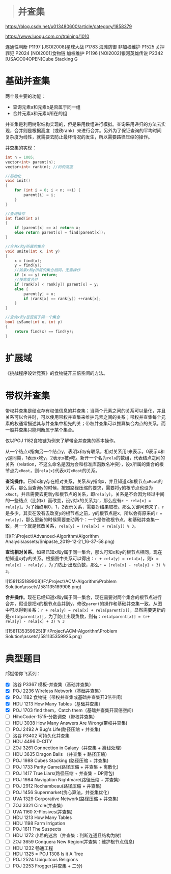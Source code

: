 > # 并查集

<https://blog.csdn.net/u013480600/article/category/1858379>



https://www.luogu.com.cn/training/1010

连通性判断
P1197 [JSOI2008]星球大战
P1783 海滩防御
非加权维护
P1525 关押罪犯
P2024 [NOI2001]食物链
加权维护
P1196 [NOI2002]银河英雄传说
P2342 [USACO04OPEN]Cube Stacking G



# 基础并查集

两个最主要的功能：

- 查询元素a和元素b是否属于同一组
- 合并元素a和元素b所在的组

并查集是利用树形结构实现的，但是采用数组进行模拟。查询采用递归的方法去实现，合并则是根据高度（或秩rank）来进行合并。另外为了保证查询的平均时间复杂度为线性，就需要去防止最坏情况的发生，所以需要路径压缩的操作。

并查集的实现：

```c++
int n = 1005;
vector<int> parent(n);
vector<int> rank(n); //树的高度

//初始化
void init()
{
	for (int i = 0; i < n; ++i) {
		parent[i] = i;
	}
}

//查询操作
int find(int x)
{
	if (parent[x] == x) return x;
	else return parent[x] = find(parent[x]);
}

//合并x和y所属的集合
void unite(int x, int y)
{
	x = find(x);
	y = find(y);
	//如果x和y所属的集合相同，无需操作
	if (x == y) return;
	//按高度合并
	if (rank[x] < rank[y]) parent[x] = y;
	else {
		parent[y] = x;
		if (rank[x] == rank[y]) ++rank[x];
	}
}

//查询x和y是否属于同一个集合
bool isSame(int x, int y)
{
	return find(x) == find(y);
}
```



# 扩展域

《挑战程序设计竞赛》的食物链开三倍空间的方法。



# 带权并查集

带权并查集是结点存有权值信息的并查集；当两个元素之间的关系可以量化，并且关系可以合并时，可以使用带权并查集来维护元素之间的关系；带权并查集每个元素的权通常描述其与并查集中祖先的关；带权并查集可以推算集合内点的关系，而一般并查集只能判断属于某个集合。

仅以POJ 1182食物链为例来了解带全并查集的基本操作。

从一个结点x指向另一个结点y，表明x和y有联系，相对关系用r来表示。0表示x和y是同类，1表示x吃y，2表示x被y吃。新开一个名为`rela`的数组，代表结点之间的关系（relation，不这么命名是因为会和标准库函数名冲突），设x所属的集合的根节点为`xRoot`，则`rela[x]`代表x对`xRoot`的关系。

**查询操作**。已知x和y存在相对关系，关系从y指向x，并且知道x和根节点`xRoot`的关系，那么当查询y的时候，按照路径压缩的要求，需要将y的根节点也设为`xRoot`，并且需要去更新y和根节点的关系，即`rela[y]`。关系是不会因为经过中间的一些结点（比如x）而改变，设y对x的关系为r，那么应有`r + rela[x] = rela[y]`。为了始终用0，1，2表示关系，需要对结果取模。那么关键问题来了，r是多少，其实在没有去改变y的根节点之前，y的根节点是x，所以会有原来的`r = rela[y]`，那么更新的时候需要变动两个：一个是修改根节点，和基础并查集一致，另一个就是修改关系，`rela[y] = (rela[x] + rela[y]) % 3`。

![](F:\Project\Advanced-Algorithm\Algorithm Analysis\assets/Snipaste_2019-12-21_16-37-58.png)

**查询相对关系**。如果已知x和y属于同一集合，那么可知x和y的根节点相同，现在想知道x对y的关系。根据图中关系可以得出：`r + rela[y] = rela[x]`，则`r = rela[x] - rela[y]`，为了防止r出现负数，那么`r = (rela[x] - rela[y] + 3) % 3`。

![1581135189908](F:\Project\ACM-Algorithm\Problem Solution\assets\1581135189908.png)

**合并操作**。现在已经知道x和y属于同一集合，现在需要对两个集合的根节点进行合并，假设是把x的根节点合并到y，修改`parent`的操作和基础并查集一致。从图中可以得到关系：`r + rela[y] = rela[x] + rela[parent[x]]`，显然需要更新的是`rela[parent[x]]`，为了防止出现负数，则有：`rela[parent[x]] = (r+ rela[y] - rela[x] + 3) % 3`

![1581135359925](F:\Project\ACM-Algorithm\Problem Solution\assets\1581135359925.png)

# 典型题目

邝斌带你飞系列：

- [x] 洛谷 P3367 模板-并查集（基础并查集）
- [x] POJ 2236 Wireless Network（基础并查集）
- [x] POJ 1182 食物链（带权并查集或基础并查集开3倍空间）
- [x] HDU 1213 How Many Tables（基础并查集）
- [x] POJ 1703 find them，Catch them（基础并查集开双倍空间）
- [ ] HihoCoder-1515-分数调查（带权并查集）
- [ ] HDU 3038 How Many Answers Are Wrong(带权并查集)
- [ ] POJ 2492 A Bug's Life(路径压缩 + 并查集)
- [ ] 洛谷 P3402 可持久化并查集
- [ ] HDU 4496 D-CITY
- [ ] ZOJ 3261 Connection in Galaxy（并查集 + 离线处理）
- [ ] HDU 3635 Dragon Balls （并查集 + 路径压缩）
- [ ] POJ 1988 Cubes Stacking (路径压缩 + 并查集)
- [ ] POJ 1733 Parity Game(路径压缩 + 并查集 + 离散化)
- [ ] POJ 1417 True Liars(路径压缩 + 并查集 + DP背包)
- [ ] POJ 1984 Navigation Nightmare(路径压缩 + 并查集)
- [ ] POJ 2912 Rochambeau(路径压缩 + 并查集)
- [ ] POJ 1456 Supermarket(贪心算法，并查集优化)
- [ ] UVA 1329 Corporative Network(路径压缩 + 并查集)
- [ ] ZOJ 3321 Circle(并查集)
- [ ] UVA 1160 X-Plosives(并查集)
- [ ] HDU 1213 How Many Tables
- [ ] HDU 1198 Farm Irrigation
- [ ] POJ 1611 The Suspects
- [ ] HDU 1272 小希的迷宫（并查集：判断连通且结构为树）
- [ ] ZOJ 3659 Conquera New Region(并查集：维护根节点信息)
- [ ] HDU 1232 畅通工程
- [ ] HDU 1325 = POJ 1308 Is it A Tree
- [ ] POJ 2524 Ubiquitous Religions
- [ ] POJ 2253 Frogger(并查集 + 二分)
